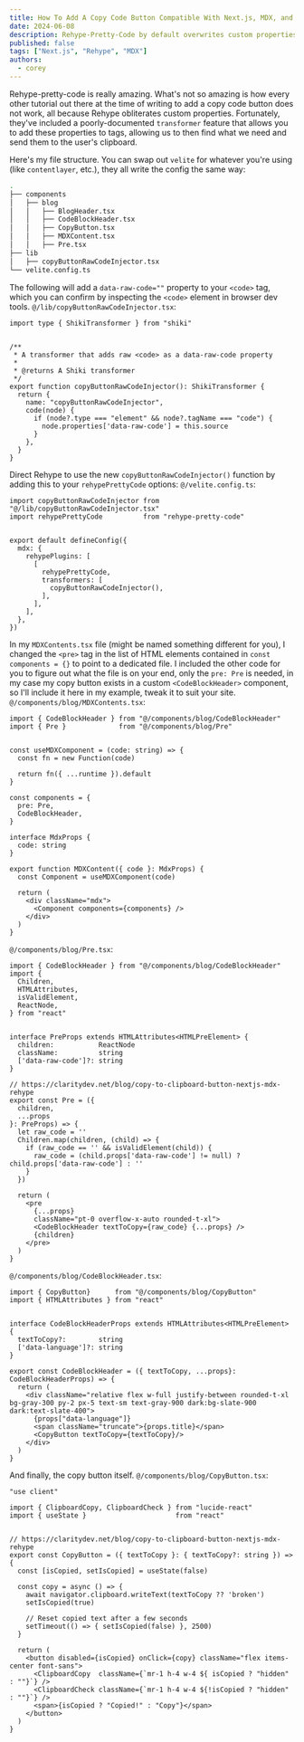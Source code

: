 ```yaml
---
title: How To Add A Copy Code Button Compatible With Next.js, MDX, and Rehype-Pretty-Code
date: 2024-06-08
description: Rehype-Pretty-Code by default overwrites custom properties, you have to use the new transformers to pass extra data along.
published: false
tags: ["Next.js", "Rehype", "MDX"]
authors:
  - corey
---
```


Rehype-pretty-code is really amazing. What's not so amazing is how every other tutorial out there at the time of writing to add a copy code button does not work, all because Rehype obliterates custom properties. Fortunately, they've included a poorly-documented `transformer` feature that allows you to add these properties to tags, allowing us to then find what we need and send them to the user's clipboard.

Here's my file structure. You can swap out `velite` for whatever you're using (like `contentlayer`, etc.), they all write the config the same way:
```bash
.
├── components
│   ├── blog
│   │   ├── BlogHeader.tsx
│   │   ├── CodeBlockHeader.tsx
│   │   ├── CopyButton.tsx
│   │   ├── MDXContent.tsx
│   │   ├── Pre.tsx
├── lib
│   ├── copyButtonRawCodeInjector.tsx
└── velite.config.ts
```


The following will add a `data-raw-code=""` property to your `<code>` tag, which you can confirm by inspecting the `<code>` element in browser dev tools.
`@/lib/copyButtonRawCodeInjector.tsx`:
```tsx
import type { ShikiTransformer } from "shiki"


/**
 * A transformer that adds raw <code> as a data-raw-code property
 *
 * @returns A Shiki transformer
 */
export function copyButtonRawCodeInjector(): ShikiTransformer {
  return {
    name: "copyButtonRawCodeInjector",
    code(node) {
      if (node?.type === "element" && node?.tagName === "code") {
        node.properties['data-raw-code'] = this.source
      }
    },
  }
}
```


Direct Rehype to use the new `copyButtonRawCodeInjector()` function by adding this to your `rehypePrettyCode` options:
`@/velite.config.ts`:
```tsx
import copyButtonRawCodeInjector from "@/lib/copyButtonRawCodeInjector.tsx"
import rehypePrettyCode          from "rehype-pretty-code"


export default defineConfig({
  mdx: {
    rehypePlugins: [
      [
        rehypePrettyCode,
        transformers: [
          copyButtonRawCodeInjector(),
        ],
      ],
    ],
  },
})
```


In my `MDXContents.tsx` file (might be named something different for you), I changed the `<pre>` tag in the list of HTML elements contained in `const components = {}` to point to a dedicated file. I included the other code for you to figure out what the file is on your end, only the `pre: Pre` is needed, in my case my copy button exists in a custom `<CodeBlockHeader>` component, so I'll include it here in my example, tweak it to suit your site.
`@/components/blog/MDXContents.tsx`:
```tsx
import { CodeBlockHeader } from "@/components/blog/CodeBlockHeader"
import { Pre }             from "@/components/blog/Pre"


const useMDXComponent = (code: string) => {
  const fn = new Function(code)

  return fn({ ...runtime }).default
}

const components = {
  pre: Pre,
  CodeBlockHeader,
}

interface MdxProps {
  code: string
}

export function MDXContent({ code }: MdxProps) {
  const Component = useMDXComponent(code)

  return (
    <div className="mdx">
      <Component components={components} />
    </div>
  )
}
```

`@/components/blog/Pre.tsx`:
```tsx
import { CodeBlockHeader } from "@/components/blog/CodeBlockHeader"
import {
  Children,
  HTMLAttributes,
  isValidElement,
  ReactNode,
} from "react"


interface PreProps extends HTMLAttributes<HTMLPreElement> {
  children:           ReactNode
  className:          string
  ['data-raw-code']?: string
}

// https://claritydev.net/blog/copy-to-clipboard-button-nextjs-mdx-rehype
export const Pre = ({
  children,
  ...props
}: PreProps) => {
  let raw_code = ''
  Children.map(children, (child) => {
    if (raw_code == '' && isValidElement(child)) {
      raw_code = (child.props['data-raw-code'] != null) ? child.props['data-raw-code'] : ''
    }
  })

  return (
    <pre
      {...props}
      className="pt-0 overflow-x-auto rounded-t-xl">
      <CodeBlockHeader textToCopy={raw_code} {...props} />
      {children}
    </pre>
  )
}
```

`@/components/blog/CodeBlockHeader.tsx`:
```tsx
import { CopyButton}      from "@/components/blog/CopyButton"
import { HTMLAttributes } from "react"


interface CodeBlockHeaderProps extends HTMLAttributes<HTMLPreElement> {
  textToCopy?:        string
  ['data-language']?: string
}

export const CodeBlockHeader = ({ textToCopy, ...props}: CodeBlockHeaderProps) => {
  return (
    <div className="relative flex w-full justify-between rounded-t-xl bg-gray-300 py-2 px-5 text-sm text-gray-900 dark:bg-slate-900 dark:text-slate-400">
      {props["data-language"]}
      <span className="truncate">{props.title}</span>
      <CopyButton textToCopy={textToCopy}/>
    </div>
  )
}
```


And finally, the copy button itself.
`@/components/blog/CopyButton.tsx`:
```tsx
"use client"

import { ClipboardCopy, ClipboardCheck } from "lucide-react"
import { useState }                      from "react"


// https://claritydev.net/blog/copy-to-clipboard-button-nextjs-mdx-rehype
export const CopyButton = ({ textToCopy }: { textToCopy?: string }) => {
  const [isCopied, setIsCopied] = useState(false)

  const copy = async () => {
    await navigator.clipboard.writeText(textToCopy ?? 'broken')
    setIsCopied(true)

    // Reset copied text after a few seconds
    setTimeout(() => { setIsCopied(false) }, 2500)
  }

  return (
    <button disabled={isCopied} onClick={copy} className="flex items-center font-sans">
      <ClipboardCopy  className={`mr-1 h-4 w-4 ${ isCopied ? "hidden" : ""}`} />
      <ClipboardCheck className={`mr-1 h-4 w-4 ${!isCopied ? "hidden" : ""}`} />
      <span>{isCopied ? "Copied!" : "Copy"}</span>
    </button>
  )
}
```
